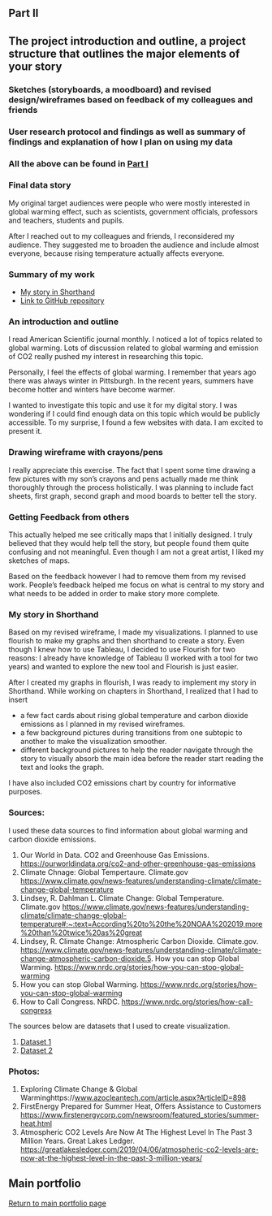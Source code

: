 ## Part II

## The project introduction and outline, a project structure that outlines the major elements of your story
### Sketches (storyboards, a moodboard) and revised design/wireframes based on feedback of my colleagues and friends 
### User research protocol and findings as well as summary of findings and  explanation of how I plan on using my data
### All the above can be found in [Part I](final_p1.md)

### Final data story

My original target audiences were people who were mostly interested in global warming effect, such as scientists, government officials, professors and teachers, students and pupils. 

After I reached out to my colleagues and friends, I reconsidered my audience. They suggested me to broaden the audience and include almost everyone, because rising temperature actually affects everyone. 

### Summary of my work

- [My story in Shorthand](https://preview.shorthand.com/OmtbX0wgD7gBBrOd)
- [Link to GitHub repository](https://github.com/koshka77/mfurin-vizstory)

### An introduction and outline

I read American Scientific journal monthly. I noticed a lot of topics related to global warming. Lots of discussion related to global warming and emission of CO2 really pushed my interest in researching this topic.

Personally, I feel the effects of global warming. I remember that years ago there was always winter in Pittsburgh. In the recent years, summers have become hotter and winters have become warmer. 

I wanted to investigate this topic and use it for my digital story. I was wondering if I could find enough data on this topic which would be publicly accessible. To my surprise, I found a few websites with data. I am excited to present it. 

### Drawing wireframe with crayons/pens

I really appreciate this exercise. The fact that I spent some time drawing a few pictures with my son’s crayons and pens actually made me think thoroughly through the process holistically. I was planning to include fact sheets, first graph, second graph and mood boards to better tell the story.  

### Getting Feedback from others

This actually helped me see critically maps that I initially designed. I truly believed that they would help tell the story, but people found them quite confusing and not meaningful. Even though I am not a great artist, I liked my sketches of maps. 

Based on the feedback however I had to remove them from my revised work. People’s feedback helped me focus on what is central to my story and what needs to be added in order to make story more complete. 

### My story in Shorthand

Based on my revised wireframe, I made my visualizations. I planned to use flourish to make my graphs and then shorthand to create a story. Even though I knew how to use Tableau, I decided to use Flourish for two reasons: I already have knowledge of Tableau (I worked with a tool for two years) and wanted to explore the new tool and Flourish is just easier. 

After I created my graphs in flourish, I was ready to implement my story in Shorthand. While working on chapters in Shorthand, I realized that I had to insert 
-	a few fact cards about rising global temperature and carbon dioxide emissions as I planned in my revised wireframes. 
-	a few background pictures during transitions from one subtopic to another to make the visualization smoother.
- different background pictures to help the reader navigate through the story to visually absorb the main idea before the reader start reading the text and looks the graph. 

I have also included CO2 emissions chart by country for informative purposes. 

### Sources:
I used these data sources to find information about global warming and carbon dioxide emissions. 

1. Our World in Data. CO2 and Greenhouse Gas Emissions. https://ourworldindata.org/co2-and-other-greenhouse-gas-emissions 
2. Climate Chnage: Global Tempertaure. Climate.gov  https://www.climate.gov/news-features/understanding-climate/climate-change-global-temperature 
3. Lindsey, R. Dahlman L. Climate Change: Global Temperature. Climate.gov https://www.climate.gov/news-features/understanding-climate/climate-change-global-temperature#:~:text=According%20to%20the%20NOAA%202019,more%20than%20twice%20as%20great
4. Lindsey, R. Climate Change: Atmospheric Carbon Dioxide. Climate.gov.  https://www.climate.gov/news-features/understanding-climate/climate-change-atmospheric-carbon-dioxide.5. How you can stop Global Warming. https://www.nrdc.org/stories/how-you-can-stop-global-warming 
5. How you can stop Global Warming. https://www.nrdc.org/stories/how-you-can-stop-global-warming 
6. How to Call Congress. NRDC. https://www.nrdc.org/stories/how-call-congress 


The sources below are datasets that I used to create visualization. 

1. [Dataset 1](https://www.ncdc.noaa.gov/cag/global/time-series)
2. [Dataset 2](https://climatedataguide.ucar.edu/climate-data/overview-carbon-dioxide-co2-data-sets)


### Photos:


1. Exploring Climate Change & Global Warminghttps://www.azocleantech.com/article.aspx?ArticleID=898
2. FirstEnergy Prepared for Summer Heat, Offers Assistance to Customers https://www.firstenergycorp.com/newsroom/featured_stories/summer-heat.html 
3. Atmospheric CO2 Levels Are Now At The Highest Level In The Past 3 Million Years. Great Lakes Ledger. 
https://greatlakesledger.com/2019/04/06/atmospheric-co2-levels-are-now-at-the-highest-level-in-the-past-3-million-years/




## Main portfolio
[Return to main portfolio page](README.md)

